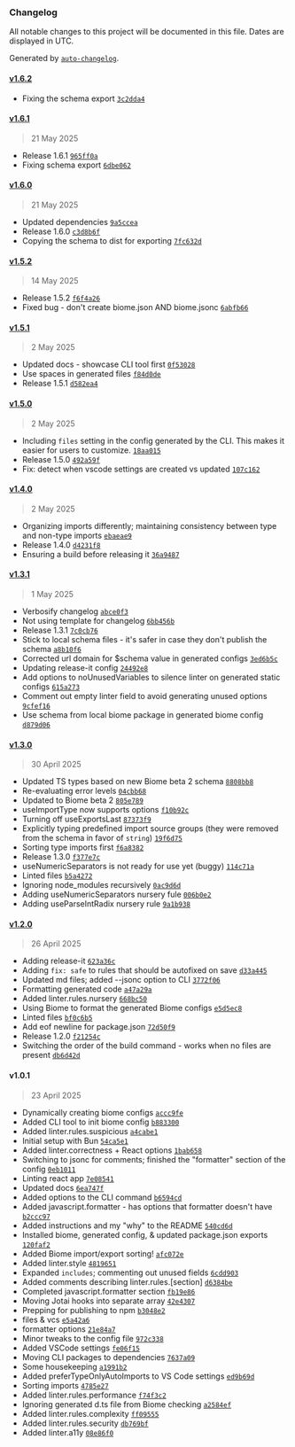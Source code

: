 ### Changelog

All notable changes to this project will be documented in this file. Dates are displayed in UTC.

Generated by [`auto-changelog`](https://github.com/CookPete/auto-changelog).

#### [v1.6.2](https://github.com/qodesmith/biome-config/compare/v1.6.1...v1.6.2)

- Fixing the schema export [`3c2dda4`](https://github.com/qodesmith/biome-config/commit/3c2dda4a1167252eb45d3917d649c2fe555e3aaa)

#### [v1.6.1](https://github.com/qodesmith/biome-config/compare/v1.6.0...v1.6.1)

> 21 May 2025

- Release 1.6.1 [`965ff0a`](https://github.com/qodesmith/biome-config/commit/965ff0accd1d340234a3ba43480c679909b72105)
- Fixing schema export [`6dbe062`](https://github.com/qodesmith/biome-config/commit/6dbe062ba0da06e87900af371422eedea1299c7e)

#### [v1.6.0](https://github.com/qodesmith/biome-config/compare/v1.5.2...v1.6.0)

> 21 May 2025

- Updated dependencies [`9a5ccea`](https://github.com/qodesmith/biome-config/commit/9a5cceadf252b25a1fb2fdad8e855dc2e4f96d9e)
- Release 1.6.0 [`c3d8b6f`](https://github.com/qodesmith/biome-config/commit/c3d8b6f23080e3b31f7207fe919192f5bda7577b)
- Copying the schema to dist for exporting [`7fc632d`](https://github.com/qodesmith/biome-config/commit/7fc632daca9ae77fad1e1855da0b31a8ef3e1bfd)

#### [v1.5.2](https://github.com/qodesmith/biome-config/compare/v1.5.1...v1.5.2)

> 14 May 2025

- Release 1.5.2 [`f6f4a26`](https://github.com/qodesmith/biome-config/commit/f6f4a26a534917237838d1fb52e596192890d50b)
- Fixed bug - don't create biome.json AND biome.jsonc [`6abfb66`](https://github.com/qodesmith/biome-config/commit/6abfb662f6c782cdb99ab20ee3a8bd4b9a992a26)

#### [v1.5.1](https://github.com/qodesmith/biome-config/compare/v1.5.0...v1.5.1)

> 2 May 2025

- Updated docs - showcase CLI tool first [`0f53028`](https://github.com/qodesmith/biome-config/commit/0f53028bf5606cd04ad30f51df18cb0ab6083009)
- Use spaces in generated files [`f84d0de`](https://github.com/qodesmith/biome-config/commit/f84d0de98264fc9a1378a26f65e1d6053f804f61)
- Release 1.5.1 [`d582ea4`](https://github.com/qodesmith/biome-config/commit/d582ea494b31cb7b74d0a581583c8da5e6d732c8)

#### [v1.5.0](https://github.com/qodesmith/biome-config/compare/v1.4.0...v1.5.0)

> 2 May 2025

- Including `files` setting in the config generated by the CLI. This makes it easier for users to customize. [`18aa015`](https://github.com/qodesmith/biome-config/commit/18aa0159ab61e18aa6dcf1651610f4fd023db702)
- Release 1.5.0 [`492a59f`](https://github.com/qodesmith/biome-config/commit/492a59faf7bd32c350133b5a359fe2d2ec222bb7)
- Fix: detect when vscode settings are created vs updated [`107c162`](https://github.com/qodesmith/biome-config/commit/107c162c216b6163401da242b8ba995e51d3abab)

#### [v1.4.0](https://github.com/qodesmith/biome-config/compare/v1.3.1...v1.4.0)

> 2 May 2025

- Organizing imports differently; maintaining consistency between type and non-type imports [`ebaeae9`](https://github.com/qodesmith/biome-config/commit/ebaeae90e3cc467c00536aef6c6bf7cbbb6a68f7)
- Release 1.4.0 [`d4231f8`](https://github.com/qodesmith/biome-config/commit/d4231f881f980a2551486f60bb5ba4d53bfab89a)
- Ensuring a build before releasing it [`36a9487`](https://github.com/qodesmith/biome-config/commit/36a9487acacc3fd82255bb0bae64e3a7456c44d4)

#### [v1.3.1](https://github.com/qodesmith/biome-config/compare/v1.3.0...v1.3.1)

> 1 May 2025

- Verbosify changelog [`abce0f3`](https://github.com/qodesmith/biome-config/commit/abce0f3ad561aae5f1ce3cd81a0ad7868c01eda7)
- Not using template for changelog [`6bb456b`](https://github.com/qodesmith/biome-config/commit/6bb456b2ec05d4eb37d8e955072786106b2b5431)
- Release 1.3.1 [`7c0cb76`](https://github.com/qodesmith/biome-config/commit/7c0cb766d5fc4b1df8da24c5da65788f120638a2)
- Stick to local schema files - it's safer in case they don't publish the schema [`a8b10f6`](https://github.com/qodesmith/biome-config/commit/a8b10f616ba5deb10ef4e289159bf0ff331faf3f)
- Corrected url domain for $schema value in generated configs [`3ed6b5c`](https://github.com/qodesmith/biome-config/commit/3ed6b5c94b11b7b6fb2ce0d8c6584429e73989b4)
- Updating release-it config [`24492e8`](https://github.com/qodesmith/biome-config/commit/24492e812fba33d163fdf407a3551706b6af005c)
- Add options to noUnusedVariables to silence linter on generated static configs [`615a273`](https://github.com/qodesmith/biome-config/commit/615a273ce36550e6a17752b0d17c23cfa75a2e5f)
- Comment out empty linter field to avoid generating unused options [`9cfef16`](https://github.com/qodesmith/biome-config/commit/9cfef1628564fe970a4e566ff4e1ded4398c4b77)
- Use schema from local biome package in generated biome config [`d879d06`](https://github.com/qodesmith/biome-config/commit/d879d06582ffecf7a0f99899a647ec589b01b407)

#### [v1.3.0](https://github.com/qodesmith/biome-config/compare/v1.2.0...v1.3.0)

> 30 April 2025

- Updated TS types based on new Biome beta 2 schema [`8808bb8`](https://github.com/qodesmith/biome-config/commit/8808bb86b1ce5f8576ae5bd9dcca280fc15abf4b)
- Re-evaluating error levels [`04cbb68`](https://github.com/qodesmith/biome-config/commit/04cbb68d2577df808f95c751e62030665e13d8dd)
- Updated to Biome beta 2 [`805e789`](https://github.com/qodesmith/biome-config/commit/805e789921bf956e1cfc9dfdb2ece2e8d4daba38)
- useImportType now supports options [`f10b92c`](https://github.com/qodesmith/biome-config/commit/f10b92c1fbd6b96c18e50943786b27808c01caed)
- Turning off useExportsLast [`87373f9`](https://github.com/qodesmith/biome-config/commit/87373f9a448d1521105b43b107294976b15f8a27)
- Explicitly typing predefined import source groups (they were removed from the schema in favor of `string`) [`19f6d75`](https://github.com/qodesmith/biome-config/commit/19f6d755e62744069ef07387be4cd60fd22e4f8f)
- Sorting type imports first [`f6a8382`](https://github.com/qodesmith/biome-config/commit/f6a838298134f3a3fae4e4e5b187ae69de790580)
- Release 1.3.0 [`f377e7c`](https://github.com/qodesmith/biome-config/commit/f377e7cbfe65b27d9a547448616cafc588df9406)
- useNumericSeparators is not ready for use yet (buggy) [`114c71a`](https://github.com/qodesmith/biome-config/commit/114c71adac6c4652d84016260c471f919d69d28d)
- Linted files [`b5a4272`](https://github.com/qodesmith/biome-config/commit/b5a4272809c7c9c7322804445dc232058dd6cc36)
- Ignoring node_modules recursively [`0ac9d6d`](https://github.com/qodesmith/biome-config/commit/0ac9d6d96152f82c6ed1a93cc6154424158e0323)
- Adding useNumericSeparators nursery fule [`006b0e2`](https://github.com/qodesmith/biome-config/commit/006b0e2a34d434f53bff78b4a729182c10ae8e18)
- Adding useParseIntRadix nursery rule [`9a1b938`](https://github.com/qodesmith/biome-config/commit/9a1b938c5029aa96bd33c742587c4dd074c9581b)

#### [v1.2.0](https://github.com/qodesmith/biome-config/compare/v1.0.1...v1.2.0)

> 26 April 2025

- Adding release-it [`623a36c`](https://github.com/qodesmith/biome-config/commit/623a36c71a5364eb5074902fc3c05a877e207ce3)
- Adding `fix: safe` to rules that should be autofixed on save [`d33a445`](https://github.com/qodesmith/biome-config/commit/d33a445f1f5f8f11a1a097263a6e2c1cb6e95a3f)
- Updated md files; added --jsonc option to CLI [`3772f06`](https://github.com/qodesmith/biome-config/commit/3772f06aa502c2485f3ea22947dcc46faf362296)
- Formatting generated code [`a47a29a`](https://github.com/qodesmith/biome-config/commit/a47a29a2b70f33ceb3da1b946aad40d8e03ae24c)
- Added linter.rules.nursery [`668bc50`](https://github.com/qodesmith/biome-config/commit/668bc50479aa6f0ca6c0b900acade18fd00e9d7b)
- Using Biome to format the generated Biome configs [`e5d5ec8`](https://github.com/qodesmith/biome-config/commit/e5d5ec8c9175ee82f12d33153a66a691478370b8)
- Linted files [`bf0c6b5`](https://github.com/qodesmith/biome-config/commit/bf0c6b5e569f162781c5853f5425d641e0e84495)
- Add eof newline for package.json [`72d50f9`](https://github.com/qodesmith/biome-config/commit/72d50f955fa8429421211eca1231400804834b83)
- Release 1.2.0 [`f21254c`](https://github.com/qodesmith/biome-config/commit/f21254cd535143ffddbb44453addb8050ceba854)
- Switching the order of the build command - works when no files are present [`db6d42d`](https://github.com/qodesmith/biome-config/commit/db6d42d3f921cca4c1542efdf4bf33f8908fdab2)

#### v1.0.1

> 23 April 2025

- Dynamically creating biome configs [`accc9fe`](https://github.com/qodesmith/biome-config/commit/accc9fe8409dd5efd6c65d6fe452a7dc947ef25c)
- Added CLI tool to init biome config [`b883300`](https://github.com/qodesmith/biome-config/commit/b8833001bfc536434dce87f295daf1b6116c3604)
- Added linter.rules.suspicious [`a4cabe1`](https://github.com/qodesmith/biome-config/commit/a4cabe1dcc2fe4cddd3c148b57dd5509049fa50f)
- Initial setup with Bun [`54ca5e1`](https://github.com/qodesmith/biome-config/commit/54ca5e105aac76f17a344e9c50364114270a0d8d)
- Added linter.correctness + React options [`1bab658`](https://github.com/qodesmith/biome-config/commit/1bab6588fc145fb78044a8c6f068b7ae48707339)
- Switching to jsonc for comments; finished the "formatter" section of the config [`0eb1011`](https://github.com/qodesmith/biome-config/commit/0eb101154529886e51661901f8c7f85a83b8c9b9)
- Linting react app [`7e08541`](https://github.com/qodesmith/biome-config/commit/7e08541f6420e8ba91b94f388198d4fbd830d8e0)
- Updated docs [`6ea747f`](https://github.com/qodesmith/biome-config/commit/6ea747f4d149d1e37d37325b81a9382578e49845)
- Added options to the CLI command [`b6594cd`](https://github.com/qodesmith/biome-config/commit/b6594cdffa605143a3b0287ddd8cfbd0ef6a6159)
- Added javascript.formatter - has options that formatter doesn't have [`b2ccc97`](https://github.com/qodesmith/biome-config/commit/b2ccc971467305e9c2988fe97522b79639301c89)
- Added instructions and my "why" to the README [`540cd6d`](https://github.com/qodesmith/biome-config/commit/540cd6dd481ee9985632deb4f8aee4ec5bb9905f)
- Installed biome, generated config, & updated package.json exports [`120faf2`](https://github.com/qodesmith/biome-config/commit/120faf269f503a0da3ef8d437631fc5f33be674d)
- Added Biome import/export sorting! [`afc072e`](https://github.com/qodesmith/biome-config/commit/afc072ea7fb088e700a6afcf22aa9d969026b637)
- Added linter.style [`4819651`](https://github.com/qodesmith/biome-config/commit/4819651e3f07493d2e372252a852ae553cc34566)
- Expanded `includes`; commenting out unused fields [`6cdd903`](https://github.com/qodesmith/biome-config/commit/6cdd9035381040baf6d950865d68176ff39b6177)
- Added comments describing linter.rules.[section] [`d6384be`](https://github.com/qodesmith/biome-config/commit/d6384be24db14ce7ea983274655d1a0e1a225816)
- Completed javascript.formatter section [`fb19e86`](https://github.com/qodesmith/biome-config/commit/fb19e867e4cd27699e398406afdcd6209da18810)
- Moving Jotai hooks into separate array [`42e4307`](https://github.com/qodesmith/biome-config/commit/42e43072fe9bb7cc7f59d822f506c60f612ced72)
- Prepping for publishing to npm [`b3048e2`](https://github.com/qodesmith/biome-config/commit/b3048e214f4a8137f927b6329d4909ab50fdffc2)
- files & vcs [`e5a42a6`](https://github.com/qodesmith/biome-config/commit/e5a42a6455b6ac5f0ef663bf544ec45e56d7f13b)
- formatter options [`21e84a7`](https://github.com/qodesmith/biome-config/commit/21e84a704ca1d4be7b2bce928e93bb797ed4e2db)
- Minor tweaks to the config file [`972c338`](https://github.com/qodesmith/biome-config/commit/972c33823970299576ef103b610e515c2528548f)
- Added VSCode settings [`fe06f15`](https://github.com/qodesmith/biome-config/commit/fe06f15fafbe369e935549d38fb135c51752f7fc)
- Moving CLI packages to dependencies [`7637a09`](https://github.com/qodesmith/biome-config/commit/7637a091c159771469fe6daad906aff3f9b5efdf)
- Some housekeeping [`a1991b2`](https://github.com/qodesmith/biome-config/commit/a1991b2dffa110322c201ce356712f326b41e977)
- Added preferTypeOnlyAutoImports to VS Code settings [`ed9b69d`](https://github.com/qodesmith/biome-config/commit/ed9b69d3aa15381c4f7e6d9f2edde2847e99e4d6)
- Sorting imports [`4785e27`](https://github.com/qodesmith/biome-config/commit/4785e278930fbb5e2a5f48d6054135e95b05d2d4)
- Added linter.rules.performance [`f74f3c2`](https://github.com/qodesmith/biome-config/commit/f74f3c23648599567b11c009114fe07971cfa7d1)
- Ignoring generated d.ts file from Biome checking [`a2584ef`](https://github.com/qodesmith/biome-config/commit/a2584ef4792226405b6fec279c81de98d8291952)
- Added linter.rules.complexity [`ff09555`](https://github.com/qodesmith/biome-config/commit/ff0955582864878e5c102fb09480b7c024332461)
- Added linter.rules.security [`db769bf`](https://github.com/qodesmith/biome-config/commit/db769bf366d1a0bb2b9bfd3feac08f81bb1349c0)
- Added linter.a11y [`08e86f0`](https://github.com/qodesmith/biome-config/commit/08e86f0d24df4465cb0ff457d9783b7c91745db3)
